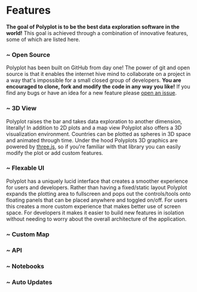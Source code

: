 # Features

**The goal of Polyplot is to be the best data exploration software in the world!** This goal is achieved through a combination of innovative features, some of which are listed here.

### ~ Open Source

Polyplot has been built on GitHub from day one! The power of git and open source is that it enables the internet hive mind to collaborate on a project in a way that's impossible for a small closed group of developers. **You are encouraged to clone, fork and modify the code in any way you like!** If you find any bugs or have an idea for a new feature please [open an issue](https://github.com/jgphilpott/polyplot/issues).

### ~ 3D View

Polyplot raises the bar and takes data exploration to another dimension, literally! In addition to 2D plots and a map view Polyplot also offers a 3D visualization environment. Countries can be plotted as spheres in 3D space and animated through time. Under the hood Polyplots 3D graphics are powered by [three.js](https://github.com/mrdoob/three.js), so if you're familiar with that library you can easily modify the plot or add custom features.

### ~ Flexable UI

Polyplot has a uniquely lucid interface that creates a smoother experience for users and developers. Rather than having a fixed/static layout Polyplot expands the plotting area to fullscreen and pops out the controls/tools onto floating panels that can be placed anywhere and toggled on/off. For users this creates a more custom experience that makes better use of screen space. For developers it makes it easier to build new features in isolation without needing to worry about the overall architecture of the application.

### ~ Custom Map
### ~ API
### ~ Notebooks
### ~ Auto Updates
